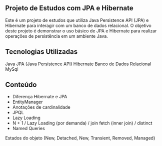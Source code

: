 ## Projeto de Estudos com JPA e Hibernate
Este é um projeto de estudos que utiliza Java Persistence API (JPA) e Hibernate para interagir com um banco de dados relacional.
O objetivo deste projeto é demonstrar o uso básico de JPA e Hibernate para realizar operações de persistência em um ambiente Java.

## Tecnologias Utilizadas
Java
JPA (Java Persistence API)
Hibernate
Banco de Dados Relacional MySql

## Conteúdo
- Diferença Hibernate e JPA
- EntityManager
- Anotações de cardinalidade
- JPQL
- Lazy Loading
- N + 1 / Lazy Loading (por demanda) / join fetch (inner join) / distinct
- Named Queries

Estados do objeto (New, Detached, New, Transient, Removed, Managed)

